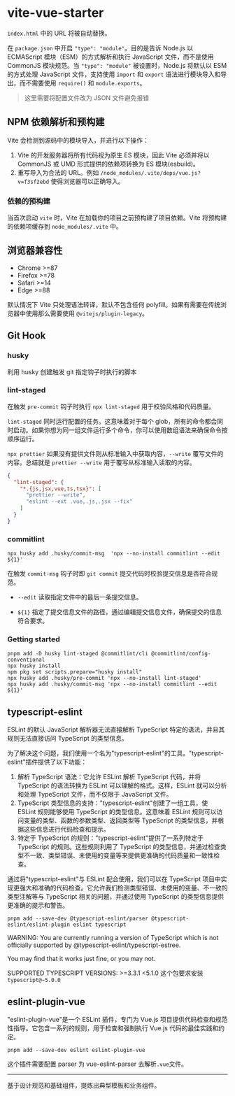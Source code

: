 # vite-vue-starter

`index.html` 中的 URL 将被自动替换。

在 `package.json` 中开启 `"type": "module"`。目的是告诉 Node.js 以 ECMAScript 模块（ESM）的方式解析和执行 JavaScript 文件，而不是使用 CommonJS 模块规范。当 `"type": "module"` 被设置时，Node.js 将默认以 ESM 的方式处理 JavaScript 文件，支持使用 `import` 和 `export` 语法进行模块导入和导出，而不需要使用 `require()` 和 `module.exports`。

> 这里需要将配置文件改为 JSON 文件避免报错

## NPM 依赖解析和预构建

Vite 会检测到源码中的模块导入，并进行以下操作：

1. Vite 的开发服务器将所有代码视为原生 ES 模块，因此 Vite 必须并将以 CommonJS 或 UMD 形式提供的依赖项转换为 ES 模块(esbuild)。
2. 重写导入为合法的 URL。例如 `/node_modules/.vite/deps/vue.js?v=f3sf2ebd` 使得浏览器可以正确导入。

### 依赖的预构建

当首次启动 `vite` 时，Vite 在加载你的项目之前预构建了项目依赖。Vite 将预构建的依赖项缓存到 `node_modules/.vite` 中。

## 浏览器兼容性

- Chrome >=87
- Firefox >=78
- Safari >=14
- Edge >=88

默认情况下 Vite 只处理语法转译，默认不包含任何 polyfill。如果有需要在传统浏览器中使用那么需要使用 `@vitejs/plugin-legacy`。

## Git Hook

### husky

利用 husky 创建触发 git 指定钩子时执行的脚本

### lint-staged

在触发 `pre-commit` 钩子时执行 `npx lint-staged` 用于校验风格和代码质量。

`lint-staged` 同时运行配置的任务。这意味着对于每个 glob，所有的命令都会同时启动。如果你想为同一组文件运行多个命令，你可以使用数组语法来确保命令按顺序运行。

`npx prettier` 如果没有提供文件则从标准输入中获取内容，`--write` 覆写文件的内容。总结就是 `prettier --write` 用于覆写从标准输入读取的内容。

```json
{
  "lint-staged": {
    "*.{js,jsx,vue,ts,tsx}": [
      "prettier --write",
      "eslint --ext .vue,.js,.jsx --fix"
    ]
  }
}
```

### commitlint

```shell
npx husky add .husky/commit-msg  'npx --no-install commitlint --edit ${1}'
```

在触发 `commit-msg` 钩子时即 `git commit` 提交代码时校验提交信息是否符合规范。

- `--edit` 读取指定文件中的最后一条提交信息。

- `${1}` 指定了提交信息文件的路径，通过编辑提交信息文件，确保提交的信息符合要求。

### Getting started

```shell
pnpm add -D husky lint-staged @commitlint/cli @commitlint/config-conventional
npx husky install
npm pkg set scripts.prepare="husky install"
npx husky add .husky/pre-commit 'npx --no-install lint-staged'
npx husky add .husky/commit-msg 'npx --no-install commitlint --edit ${1}'
```

## typescript-eslint

ESLint 的默认 JavaScript 解析器无法直接解析 TypeScript 特定的语法，并且其规则无法直接访问 TypeScript 的类型信息。

为了解决这个问题，我们使用一个名为"typescript-eslint"的工具。"typescript-eslint"插件提供了以下功能：

1. 解析 TypeScript 语法：它允许 ESLint 解析 TypeScript 代码，并将 TypeScript 的语法转换为 ESLint 可以理解的格式。这样，ESLint 就可以分析和处理 TypeScript 文件，而不仅限于 JavaScript 文件。
2. TypeScript 类型信息的支持："typescript-eslint"创建了一组工具，使 ESLint 规则能够使用 TypeScript 的类型信息。这意味着 ESLint 规则可以访问变量的类型、函数的参数类型、返回类型等 TypeScript 的类型信息，并根据这些信息进行代码检查和提示。
3. 特定于 TypeScript 的规则："typescript-eslint"提供了一系列特定于 TypeScript 的规则。这些规则利用了 TypeScript 的类型信息，并通过检查类型不一致、类型错误、未使用的变量等来提供更准确的代码质量和一致性检查。

通过将"typescript-eslint"与 ESLint 配合使用，我们可以在 TypeScript 项目中实现更强大和准确的代码检查。它允许我们检测类型错误、未使用的变量、不一致的类型注解等与 TypeScript 相关的问题，并通过使用 TypeScript 的类型信息提供更准确的提示和警告。

```shell
pnpm add --save-dev @typescript-eslint/parser @typescript-eslint/eslint-plugin eslint typescript
```

WARNING: You are currently running a version of TypeScript which is not officially supported by @typescript-eslint/typescript-estree.

You may find that it works just fine, or you may not.

SUPPORTED TYPESCRIPT VERSIONS: >=3.3.1 <5.1.0 这个包要求安装`typescript@~5.0.0`

## eslint-plugin-vue

"eslint-plugin-vue"是一个 ESLint 插件，专门为 Vue.js 项目提供代码检查和规范性指导。它包含一系列的规则，用于检查和强制执行 Vue.js 代码的最佳实践和约定。

```shell
pnpm add --save-dev eslint eslint-plugin-vue
```

这个插件需要配置 parser 为 vue-eslint-parser 去解析`.vue`文件。

---

基于设计规范和基础组件，提炼出典型模板和业务组件。
